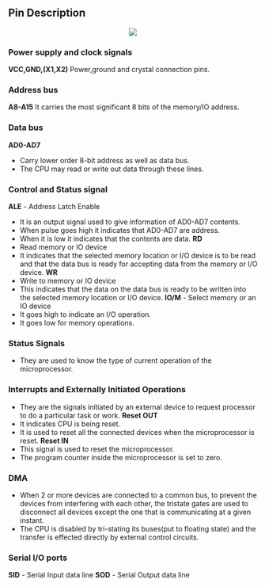## Pin Description
<p align="center")>
  <img src="https://scanftree.com/microprocessor/8085.png">
</p>

### Power supply and clock signals
**VCC,GND,(X1,X2)**
Power,ground and crystal connection pins.

### Address bus
**A8-A15**
It carries the most significant 8 bits of the memory/IO address.

### Data bus
**AD0-AD7** 
- Carry lower order 8-bit address as well as data bus.
- The CPU may read or write out data through these lines.

### Control and Status signal
**ALE** - Address Latch Enable
- It is an output signal used to give information of AD0-AD7 contents.
- When pulse goes high it indicates that AD0-AD7 are address.
- When it is low it indicates that the contents are data.
**RD** 
- Read memory or IO device
- It indicates that the selected memory location or I/O device is to be read and that the data bus is ready for accepting data from the memory or I/O device.
**WR**
- Write to memory or IO device
- This indicates that the data on the data bus is ready to be written into the selected memory location or I/O device.
**IO/M** - Select memory or an IO device
- It goes high to indicate an I/O operation.
- It goes low for memory operations.

### Status Signals
- They are used to know the type of current operation of the microprocessor.

### Interrupts and Externally Initiated Operations
- They are the signals initiated by an external device to request processor to do a particular task or work.
**Reset OUT** 
- It indicates CPU is being reset.
- It is used to reset all the connected devices when the microprocessor is reset.
**Reset IN**
- This signal is used to reset the microprocessor.
- The program counter inside the microprocessor is set to zero.

### DMA
- When 2 or more devices are connected to a common bus, to prevent the devices from interfering with each other, the tristate gates are used to disconnect all devices except the one that is communicating at a given instant.
- The CPU is disabled by tri-stating its buses(put to floating state) and the transfer is effected directly by external control circuits.

### Serial I/O ports
**SID** - Serial Input data line
**SOD** - Serial Output data line
